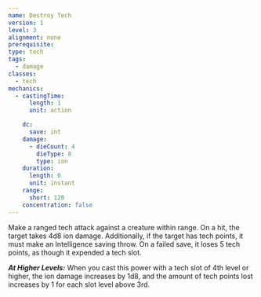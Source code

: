 ```yaml
---
name: Destroy Tech
version: 1
level: 3
alignment: none
prerequisite: 
type: tech
tags:
  - damage
classes:
  - tech
mechanics:
  - castingTime:
      length: 1
      unit: action

    dc:
      save: int
    damage:
      - dieCount: 4
        dieType: 8
        type: ion
    duration:
      length: 0
      unit: instant
    range:
      short: 120
    concentration: false
---
```

Make a ranged tech attack against a creature within range. On a hit, the target takes 4d8 ion damage. Additionally, if the target has tech points, it must make an Intelligence saving throw. On a failed save, it loses 5 tech points, as though it expended a tech slot.

***__At Higher Levels__:*** When you cast this power with a tech slot of 4th level or higher, the ion damage increases by 1d8, and the amount of tech points lost increases by 1 for each slot level above 3rd.
    